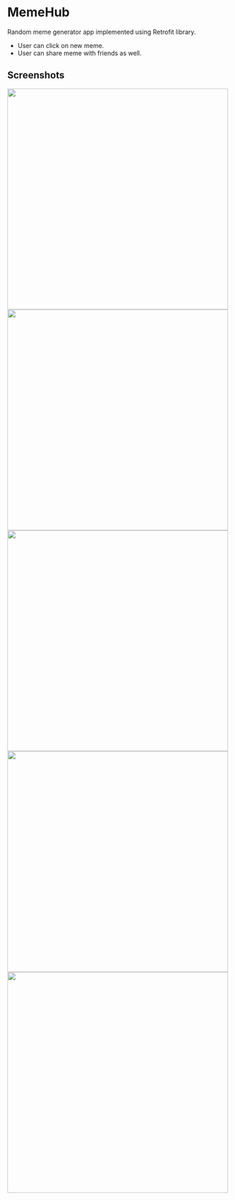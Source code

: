 
# MemeHub
Random meme generator app implemented using Retrofit library.
* User can click on new meme.
* User can share meme with friends as well.

## Screenshots
<p>
<img src="https://github.com/ShivangeeRajput/MemeHub/assets/100294737/797cfe4b-5e0e-42ca-bef2-3d91d4222d14.jpg" height="500" >
<img src="https://github.com/ShivangeeRajput/MemeHub/assets/100294737/465b6361-80ce-4f36-a9b4-be8b259cd4ca.jpg" height="500" >
<img src="https://github.com/ShivangeeRajput/MemeHub/assets/100294737/9ee0dd6a-d2be-4cd4-a592-75fe48d4cb5c.jpg" height="500">
<img src="https://github.com/ShivangeeRajput/MemeHub/assets/100294737/039bdb42-1525-4692-8185-701c15bc3bba.jpg" height="500">
<img src="https://github.com/ShivangeeRajput/MemeHub/assets/100294737/b5d28754-4857-4949-83aa-6540176cc01d.jpg" height="500" >


<p>
  
